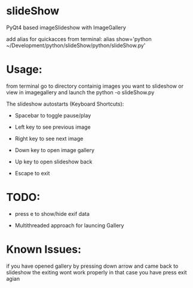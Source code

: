 slideShow
=========

PyQt4 based imageSlideshow with ImageGallery

add alias for quickacces from terminal: alias show='python ~/Development/python/slideShow/python/slideShow.py'

Usage:
=====
from terminal go to directory containig images you want to slideshow or view in imagegallery
and launch the python -o slideShow.py

The slideshow autostarts (Keyboard Shortcuts):
* Spacebar to toggle pause/play

* Left key to see previous image

* Right key to see next image

* Down key to open image gallery

* Up key to open slideshow back

* Escape to exit

TODO:
====
* press e to show/hide exif data

* Multithreaded approach for launcing Gallery

Known Issues:
============
if you have opened gallery by pressing down arrow and came back to slideshow the exiting wont work properly in that case you have press exit agian


